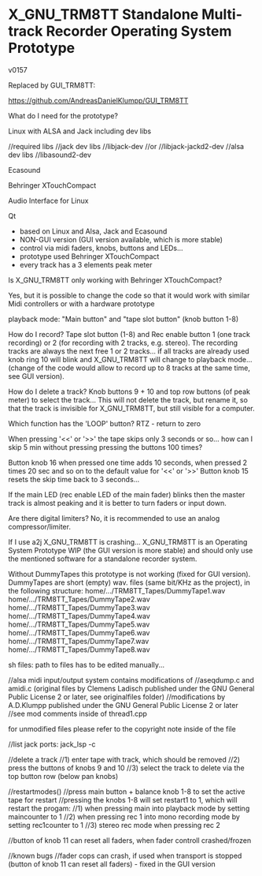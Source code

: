 # X_GNU_TRM8TT Standalone Multi-track Recorder Operating System Prototype

v0157 

Replaced by GUI_TRM8TT:

https://github.com/AndreasDanielKlumpp/GUI_TRM8TT




What do I need for the prototype?


Linux with ALSA and Jack including dev libs


//required libs
//jack dev libs
//libjack-dev
//or
//libjack-jackd2-dev
//alsa dev libs
//libasound2-dev


Ecasound 


Behringer XTouchCompact


Audio Interface for Linux


Qt

- based on Linux and Alsa, Jack and Ecasound
- NON-GUI version (GUI version available, which is more stable)
- control via midi faders, knobs, buttons and LEDs... 
- prototype used Behringer XTouchCompact
- every track has a 3 elements peak meter 

Is X_GNU_TRM8TT only working with Behringer XTouchCompact?

Yes, but it is possible to change the code so that it would work with similar Midi controllers or with a hardware prototype

playback mode: "Main button" and "tape slot button" (knob button 1-8)

How do I record?
Tape slot button (1-8) and Rec enable button  1 (one track recording) or 2 (for recording with 2 tracks, e.g. stereo). The recording tracks are always the next free 1 or 2 tracks... if all tracks are already used knob ring 10 will blink and X_GNU_TRM8TT will change to playback mode... (change of the code would allow to record up to 8 tracks at the same time, see GUI version).

How do I delete a track?
Knob buttons 9 + 10 and top row buttons (of peak meter) to select the track...
This will not delete the track, but rename it, so that the track is invisible for X_GNU_TRM8TT, but still visible for a computer.

Which function has the 'LOOP' button?
RTZ - return to zero 

When pressing '<<' or '>>' the tape skips only 3 seconds or so... how can I skip 5 min without pressing pressing the buttons 100 times?

Button knob 16 when pressed one time adds 10 seconds, when pressed 2 times 20 sec and so on to the default value for '<<' or '>>'
Button knob 15 resets the skip time back to 3 seconds...

If the main LED (rec enable LED of the main fader) blinks then the master track is almost peaking and it is better to turn faders or input down.

Are there digital limiters?
No, it is recommended to use an analog compressor/limiter.

If I use a2j X_GNU_TRM8TT is crashing...
X_GNU_TRM8TT is an Operating System Prototype WIP (the GUI version is more stable) and should only use the mentioned software for a standalone recorder system.

Without DummyTapes this prototype is not working (fixed for GUI version). DummyTapes are short (empty) wav. files (same bit/KHz as the project), in the following structure:
home/.../TRM8TT_Tapes/DummyTape1.wav
home/.../TRM8TT_Tapes/DummyTape2.wav
home/.../TRM8TT_Tapes/DummyTape3.wav
home/.../TRM8TT_Tapes/DummyTape4.wav
home/.../TRM8TT_Tapes/DummyTape5.wav
home/.../TRM8TT_Tapes/DummyTape6.wav
home/.../TRM8TT_Tapes/DummyTape7.wav
home/.../TRM8TT_Tapes/DummyTape8.wav


sh files:
path to files has to be edited manually...


//alsa midi input/output system contains modifications of
//aseqdump.c and amidi.c (original files by Clemens Ladisch published under the GNU General Public License 2 or later, see originalfiles folder)
//modifications by A.D.Klumpp published under the GNU General Public License 2 or later
//see mod comments inside of thread1.cpp

for unmodified files please refer to the copyright note inside of the file

//list jack ports: jack_lsp -c

//delete a track
//1) enter tape with track, which should be removed
//2) press the buttons of knobs 9 and 10
//3) select the track to delete via the top button row (below pan knobs)

//restartmodes()
//press main button + balance knob 1-8 to set the active tape for restart
//pressing the knobs 1-8 will set restart1 to 1, which will restart the progam:
//1) when pressing main into playback mode by setting maincounter to 1
//2) when pressing rec 1 into mono recording mode by setting rec1counter to 1
//3) stereo rec mode when pressing rec 2

//button of knob 11 can reset all faders, when fader controll crashed/frozen

//known bugs
//fader cops can crash, if used when transport is stopped (button of knob 11 can reset all faders) - fixed in the GUI version






